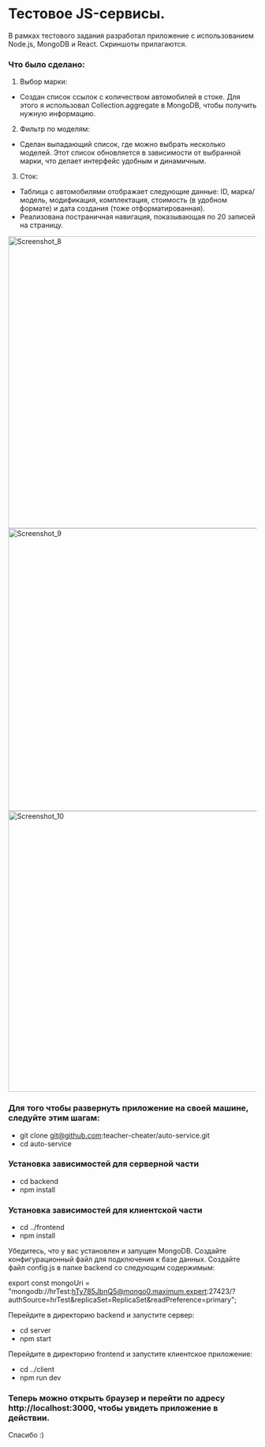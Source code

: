 # Тестовое JS-сервисы.
В рамках тестового задания разработал приложение с использованием Node.js, MongoDB и React. Скриншоты прилагаются.

### Что было сделано:
1. Выбор марки:
  - Создан список ссылок с количеством автомобилей в стоке. Для этого я использовал Collection.aggregate в MongoDB, чтобы получить нужную информацию.

2. Фильтр по моделям:
  - Сделан выпадающий список, где можно выбрать несколько моделей. Этот список обновляется в зависимости от выбранной марки, что делает интерфейс удобным и динамичным.

3. Сток:
  - Таблица с автомобилями отображает следующие данные: ID, марка/модель, модификация, комплектация, стоимость (в удобном формате) и дата создания (тоже отформатированная).
  - Реализована постраничная навигация, показывающая по 20 записей на страницу.

<img width="592" alt="Screenshot_8" src="https://github.com/user-attachments/assets/01be19b0-2ae8-46bc-8587-558b5038419d">
<img width="573" alt="Screenshot_9" src="https://github.com/user-attachments/assets/3c6b2b51-d2e9-4667-ab9f-37acd8e4cc5f">
<img width="569" alt="Screenshot_10" src="https://github.com/user-attachments/assets/28a1d72a-3c2d-42b8-8fc3-ea8dda58f0f1">

### Для того чтобы развернуть приложение на своей машине, следуйте этим шагам:

- git clone git@github.com:teacher-cheater/auto-service.git
- cd auto-service
  
### Установка зависимостей для серверной части
- cd backend
- npm install
  
### Установка зависимостей для клиентской части
- cd ../frontend
- npm install

Убедитесь, что у вас установлен и запущен MongoDB. Создайте конфигурационный файл для подключения к базе данных.
Создайте файл config.js в папке backend со следующим содержимым:

export const mongoUri =
  "mongodb://hrTest:hTy785JbnQ5@mongo0.maximum.expert:27423/?authSource=hrTest&replicaSet=ReplicaSet&readPreference=primary";

Перейдите в директорию backend и запустите сервер:
- cd server
- npm start

Перейдите в директорию frontend и запустите клиентское приложение:
- cd ../client
- npm run dev

### Теперь можно открыть браузер и перейти по адресу http://localhost:3000, чтобы увидеть приложение в действии.
Спасибо :)



